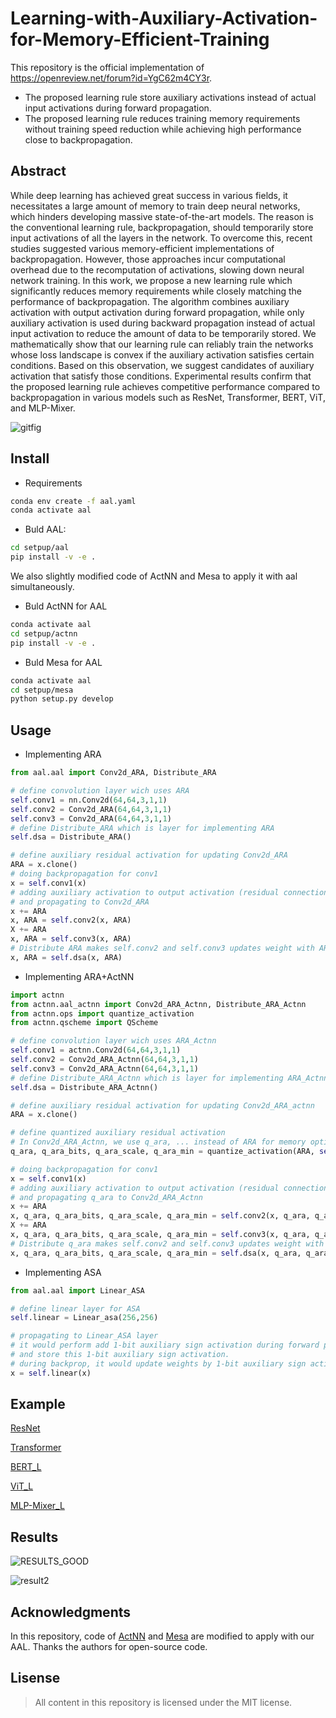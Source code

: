 # Learning-with-Auxiliary-Activation-for-Memory-Efficient-Training

This repository is the official implementation of https://openreview.net/forum?id=YgC62m4CY3r.

+ The proposed learning rule store auxiliary activations instead of actual input activations during forward propagation.
+ The proposed learning rule reduces training memory requirements without training speed reduction while achieving high performance close to backpropagation.

## Abstract

While deep learning has achieved great success in various fields, it necessitates a large amount of memory to train deep neural networks, which hinders developing massive state-of-the-art models. The reason is the conventional learning rule, backpropagation, should temporarily store input activations of all the layers in the network. To overcome this, recent studies suggested various memory-efficient implementations of backpropagation. However, those approaches incur computational overhead due to the recomputation of activations, slowing down neural network training. In this work, we propose a new learning rule which significantly reduces memory requirements while closely matching the performance of backpropagation. The algorithm combines auxiliary activation with output activation during forward propagation, while only auxiliary activation is used during backward propagation instead of actual input activation to reduce the amount of data to be temporarily stored. We mathematically show that our learning rule can reliably train the networks whose loss landscape is convex if the auxiliary activation satisfies certain conditions. Based on this observation, we suggest candidates of auxiliary activation that satisfy those conditions. Experimental results confirm that the proposed learning rule achieves competitive performance compared to backpropagation in various models such as ResNet, Transformer, BERT, ViT, and MLP-Mixer.

![gitfig](https://user-images.githubusercontent.com/114454500/192741100-52b870ac-21e0-40de-bac6-2a9c11bfae1d.png)

## Install

+ Requirements
```bash
conda env create -f aal.yaml
conda activate aal
```

+ Buld AAL:
```bash
cd setpup/aal
pip install -v -e .
```

We also slightly modified code of ActNN and Mesa to apply it with aal simultaneously.

+ Buld ActNN for AAL
```bash
conda activate aal
cd setpup/actnn
pip install -v -e .
```
+ Buld Mesa for AAL
```bash
conda activate aal
cd setpup/mesa
python setup.py develop
```

## Usage 

+ Implementing ARA
```python
from aal.aal import Conv2d_ARA, Distribute_ARA

# define convolution layer wich uses ARA
self.conv1 = nn.Conv2d(64,64,3,1,1)
self.conv2 = Conv2d_ARA(64,64,3,1,1)
self.conv3 = Conv2d_ARA(64,64,3,1,1)
# define Distribute_ARA which is layer for implementing ARA
self.dsa = Distribute_ARA()

# define auxiliary residual activation for updating Conv2d_ARA
ARA = x.clone()
# doing backpropagation for conv1
x = self.conv1(x)
# adding auxiliary activation to output activation (residual connection)
# and propagating to Conv2d_ARA
x += ARA
x, ARA = self.conv2(x, ARA)
X += ARA
x, ARA = self.conv3(x, ARA)
# Distribute ARA makes self.conv2 and self.conv3 updates weight with ARA, not x!
x, ARA = self.dsa(x, ARA)
```

+ Implementing ARA+ActNN
```python
import actnn
from actnn.aal_actnn import Conv2d_ARA_Actnn, Distribute_ARA_Actnn
from actnn.ops import quantize_activation
from actnn.qscheme import QScheme

# define convolution layer wich uses ARA_Actnn
self.conv1 = actnn.Conv2d(64,64,3,1,1)
self.conv2 = Conv2d_ARA_Actnn(64,64,3,1,1)
self.conv3 = Conv2d_ARA_Actnn(64,64,3,1,1)
# define Distribute_ARA_Actnn which is layer for implementing ARA_Actnn
self.dsa = Distribute_ARA_Actnn()

# define auxiliary residual activation for updating Conv2d_ARA_actnn
ARA = x.clone()

# define quantized auxiliary residual activation
# In Conv2d_ARA_Actnn, we use q_ara, ... instead of ARA for memory optimization when performing backpropagation
q_ara, q_ara_bits, q_ara_scale, q_ara_min = quantize_activation(ARA, self.scheme)

# doing backpropagation for conv1
x = self.conv1(x)
# adding auxiliary activation to output activation (residual connection)
# and propagating q_ara to Conv2d_ARA_Actnn
x += ARA
x, q_ara, q_ara_bits, q_ara_scale, q_ara_min = self.conv2(x, q_ara, q_ara_bits, q_ara_scale, q_ara_min)
X += ARA
x, q_ara, q_ara_bits, q_ara_scale, q_ara_min = self.conv3(x, q_ara, q_ara_bits, q_ara_scale, q_ara_min)
# Distribute q_ara makes self.conv2 and self.conv3 updates weight with q_ara, not x!
x, q_ara, q_ara_bits, q_ara_scale, q_ara_min = self.dsa(x, q_ara, q_ara_bits, q_ara_scale, q_ara_min)
```


+ Implementing ASA
```python
from aal.aal import Linear_ASA

# define linear layer for ASA
self.linear = Linear_asa(256,256)

# propagating to Linear_ASA layer
# it would perform add 1-bit auxiliary sign activation during forward propagation
# and store this 1-bit auxiliary sign activation.
# during backprop, it would update weights by 1-bit auxiliary sign activation
x = self.linear(x)
```

## Example

[ResNet](https://github.com/asdfasgqergadsad/Auxiliary_Activation_Learning/tree/main/experiments/ResNet)

[Transformer](https://github.com/asdfasgqergadsad/Auxiliary_Activation_Learning/tree/main/experiments/Transformer)

[BERT_L](https://github.com/asdfasgqergadsad/Auxiliary_Activation_Learning/tree/main/experiments/BERT_L)

[ViT_L](https://github.com/asdfasgqergadsad/Auxiliary_Activation_Learning/tree/main/experiments/ViT_L)

[MLP-Mixer_L](https://github.com/asdfasgqergadsad/Auxiliary_Activation_Learning/tree/main/experiments/MLP-Mixer_L)


## Results

![RESULTS_GOOD](https://github.com/WooSunghyeon/Auxiliary_Activation_Learning/assets/85105077/7dd7bf77-79a0-434e-9e0f-ae4ee9a41420)

![result2](https://user-images.githubusercontent.com/114454500/192739585-98379113-d735-47e9-b72a-84e92028b3b3.png)

 
## Acknowledgments
  
  In this repository, code of [ActNN](https://github.com/ucbrise/actnn) and [Mesa](https://github.com/ziplab/Mesa) are modified to apply with our AAL.
  Thanks the authors for open-source code.
  
 ## Lisense

> All content in this repository is licensed under the MIT license. 

